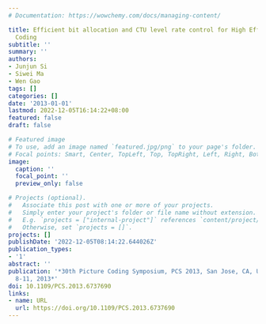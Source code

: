```yaml
---
# Documentation: https://wowchemy.com/docs/managing-content/

title: Efficient bit allocation and CTU level rate control for High Efficiency Video
  Coding
subtitle: ''
summary: ''
authors:
- Junjun Si
- Siwei Ma
- Wen Gao
tags: []
categories: []
date: '2013-01-01'
lastmod: 2022-12-05T16:14:22+08:00
featured: false
draft: false

# Featured image
# To use, add an image named `featured.jpg/png` to your page's folder.
# Focal points: Smart, Center, TopLeft, Top, TopRight, Left, Right, BottomLeft, Bottom, BottomRight.
image:
  caption: ''
  focal_point: ''
  preview_only: false

# Projects (optional).
#   Associate this post with one or more of your projects.
#   Simply enter your project's folder or file name without extension.
#   E.g. `projects = ["internal-project"]` references `content/project/deep-learning/index.md`.
#   Otherwise, set `projects = []`.
projects: []
publishDate: '2022-12-05T08:14:22.644026Z'
publication_types:
- '1'
abstract: ''
publication: '*30th Picture Coding Symposium, PCS 2013, San Jose, CA, USA, December
  8-11, 2013*'
doi: 10.1109/PCS.2013.6737690
links:
- name: URL
  url: https://doi.org/10.1109/PCS.2013.6737690
---
```


